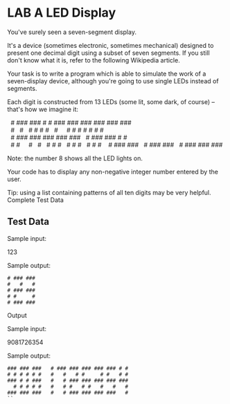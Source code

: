 # LAB   A LED Display 

You've surely seen a seven-segment display.

It's a device (sometimes electronic, sometimes mechanical) designed to present one decimal digit using a subset of seven segments. If you still don't know what it is, refer to the following Wikipedia article.

Your task is to write a program which is able to simulate the work of a seven-display device, although you're going to use single LEDs instead of segments.

Each digit is constructed from 13 LEDs (some lit, some dark, of course) – that's how we imagine it:

  # ### ### # # ### ### ### ### ### ###
  #   #   # # # #   #     # # # # # # # 
  # ### ### ### ### ###   # ### ### # # 
  # #     #   #   # # #   # # #   # # # 
  # ### ###   # ### ###   # ### ### ###

Note: the number 8 shows all the LED lights on.

Your code has to display any non-negative integer number entered by the user.

Tip: using a list containing patterns of all ten digits may be very helpful.
Complete Test Data
## Test Data

Sample input:

123


Sample output:
```
# ### ### 
#   #   # 
# ### ### 
# #     # 
# ### ### 
```
Output


Sample input:

9081726354


Sample output:
```
### ### ###   # ### ### ### ### ### # # 
# # # # # #   #   #   # #     # #   # # 
### # # ###   #   # ### ### ### ### ### 
  # # # # #   #   # #   # #   #   #   # 
### ### ###   #   # ### ### ### ###   # 
``